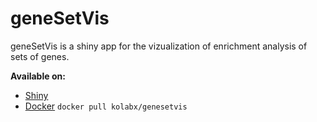 
# geneSetVis
geneSetVis is a shiny app for the vizualization of enrichment analysis of sets of genes.

**Available on:**
- [Shiny](https://kolabx.shinyapps.io/genesetvis/)
- [Docker](https://hub.docker.com/r/kolabx/genesetvis)
  `docker pull kolabx/genesetvis`
